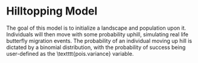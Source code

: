 # Hilltopping Model

The goal of this model is to initialize a landscape and population upon it.
Individuals will then move with some probability uphill, simulating real life butterfly migration events. 
The probability of an individual moving up hill is dictated by a binomial distribution, with the probability of success being user-defined as the \textttt{pois.variance} variable.




